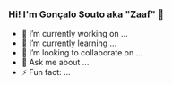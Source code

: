 ### Hi! I'm Gonçalo Souto aka "Zaaf" 👾

<!--
**souto2001/souto2001** is a ✨ _special_ ✨ repository because its `README.md` (this file) appears on your GitHub profile.
-->
- 🔭 I’m currently working on ...
- 🌱 I’m currently learning ...
- 👯 I’m looking to collaborate on ...
- 💬 Ask me about ...
- ⚡ Fun fact: ...


